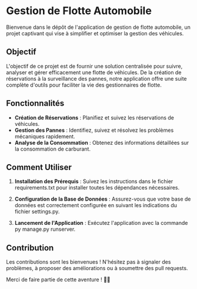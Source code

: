 
# Gestion de Flotte Automobile

Bienvenue dans le dépôt de l'application de gestion de flotte automobile, un projet captivant qui vise à simplifier et optimiser la gestion des véhicules. 

## Objectif

L'objectif de ce projet est de fournir une solution centralisée pour suivre, analyser et gérer efficacement une flotte de véhicules. De la création de réservations à la surveillance des pannes, notre application offre une suite complète d'outils pour faciliter la vie des gestionnaires de flotte.

## Fonctionnalités

- **Création de Réservations** : Planifiez et suivez les réservations de véhicules.
- **Gestion des Pannes** : Identifiez, suivez et résolvez les problèmes mécaniques rapidement.
- **Analyse de la Consommation** : Obtenez des informations détaillées sur la consommation de carburant.

## Comment Utiliser

1. **Installation des Prérequis** : Suivez les instructions dans le fichier requirements.txt pour installer toutes les dépendances nécessaires.

2. **Configuration de la Base de Données** : Assurez-vous que votre base de données est correctement configurée en suivant les indications du fichier settings.py.

3. **Lancement de l'Application** : Exécutez l'application avec la commande py manage.py runserver.

## Contribution

Les contributions sont les bienvenues ! N'hésitez pas à signaler des problèmes, à proposer des améliorations ou à soumettre des pull requests.

Merci de faire partie de cette aventure ! 🚗✨

